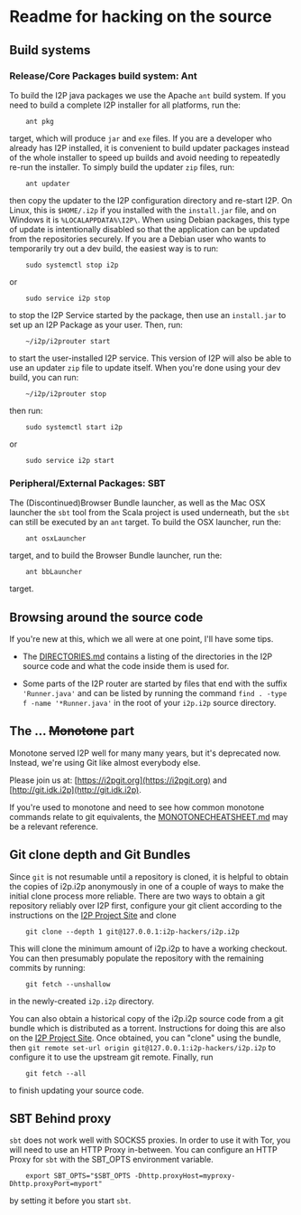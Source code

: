 # Readme for hacking on the source

## Build systems

### Release/Core Packages build system: Ant

To build the I2P java packages we use the Apache `ant` build system.
If you need to build a complete I2P installer for all platforms, run
the:

        ant pkg

target, which will produce `jar` and `exe` files. If you are a developer
who already has I2P installed, it is convenient to build updater packages
instead of the whole installer to speed up builds and avoid needing to
repeatedly re-run the installer. To simply build the updater `zip` files,
run:

        ant updater

then copy the updater to the I2P configuration directory and re-start I2P. 
On Linux, this is `$HOME/.i2p` if you installed with the `install.jar` file, and
on Windows it is `%LOCALAPPDATA%\I2P\`. When using Debian packages, this type 
of update is intentionally disabled so that the application can be updated from 
the repositories securely. If you are a Debian user who wants to temporarily
try out a dev build, the easiest way is to run:

        sudo systemctl stop i2p

or

        sudo service i2p stop

to stop the I2P Service started by the package, then use an `install.jar` to
set up an I2P Package as your user. Then, run:

        ~/i2p/i2prouter start

to start the user-installed I2P service. This version of I2P will also be able to
use an updater `zip` file to update itself. When you're done using your dev build,
you can run:

        ~/i2p/i2prouter stop

then run:

        sudo systemctl start i2p

or

        sudo service i2p start

### Peripheral/External Packages: SBT

The (Discontinued)Browser Bundle launcher, as well as the Mac OSX 
launcher the `sbt` tool from the Scala project is used
underneath, but the `sbt` can still be executed by an `ant` target.
To build the OSX launcher, run the:

        ant osxLauncher

target, and to build the Browser Bundle launcher, run the:

        ant bbLauncher

target.

## Browsing around the source code

If you're new at this, which we all were at one point, I'll have some tips.

* The [DIRECTORIES.md](DIRECTORIES.md) contains a listing of the directories
in the I2P source code and what the code inside them is used for.

* Some parts of the I2P router are started by files that end with the suffix
`'Runner.java'` and can be listed by running the command
`find . -type f -name '*Runner.java'` in the root of your `i2p.i2p` source
directory.

## The ... ~~Monotone~~ part

Monotone served I2P well for many many years, but it's deprecated now. Instead,
we're using Git like almost everybody else.

Please join us at: [https://i2pgit.org](https://i2pgit.org)
and [http://git.idk.i2p](http://git.idk.i2p).

If you're used to monotone and need to see how common monotone commands relate
to git equivalents, the [MONOTONECHEATSHEET.md](MONOTONECHEATSHEET.md) may be
a relevant reference.

## Git clone depth and Git Bundles

Since `git` is not resumable until a repository is cloned, it is helpful to obtain
the copies of i2p.i2p anonymously in one of a couple of ways to make the initial clone
process more reliable. There are two ways to obtain a git repository reliably over I2P
first, configure your git client according to the instructions on the [I2P Project Site](https://geti2p.net/en/docs/applications/git)
and clone

        git clone --depth 1 git@127.0.0.1:i2p-hackers/i2p.i2p

This will clone the minimum amount of i2p.i2p to have a working checkout. You can then
presumably populate the repository with the remaining commits by running:

        git fetch --unshallow

in the newly-created `i2p.i2p` directory.

You can also obtain a historical copy of the i2p.i2p source code from a git bundle which
is distributed as a torrent. Instructions for doing this are also on the [I2P Project Site](https://geti2p.net/en/docs/applications/git-bundle).
Once obtained, you can "clone" using the bundle, then `git remote set-url origin git@127.0.0.1:i2p-hackers/i2p.i2p`
to configure it to use the upstream git remote. Finally, run

        git fetch --all

to finish updating your source code.

## SBT Behind proxy

`sbt` does not work well with SOCKS5 proxies. In order to use it with Tor,
you will need to use an HTTP Proxy in-between. You can configure an HTTP Proxy
for `sbt` with the SBT_OPTS environment variable.

        export SBT_OPTS="$SBT_OPTS -Dhttp.proxyHost=myproxy-Dhttp.proxyPort=myport"

by setting it before you start `sbt`.
